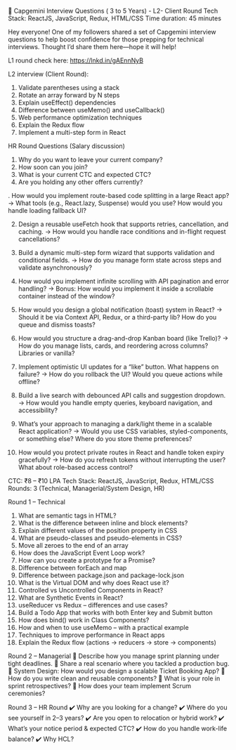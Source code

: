 🚀 Capgemini Interview Questions ( 3 to 5 Years) - L2- Client Round
Tech Stack: ReactJS, JavaScript, Redux, HTML/CSS
Time duration: 45 minutes

Hey everyone! One of my followers shared a set of Capgemini interview questions to help boost confidence for those prepping for technical interviews. Thought I’d share them here—hope it will help!

L1 round check here: https://lnkd.in/gAEnnNyB

L2 interview (Client Round):

1. Validate parentheses using a stack
2. Rotate an array forward by N steps
3. Explain useEffect() dependencies
4. Difference between useMemo() and useCallback()
5. Web performance optimization techniques
6. Explain the Redux flow
7. Implement a multi-step form in React

HR Round Questions (Salary discussion)

1. Why do you want to leave your current company?
2. How soon can you join?
3. What is your current CTC and expected CTC?
4. Are you holding any other offers currently?

. How would you implement route-based code splitting in a large React app?
→ What tools (e.g., React.lazy, Suspense) would you use? How would you handle loading fallback UI?

2. Design a reusable useFetch hook that supports retries, cancellation, and caching.
   → How would you handle race conditions and in-flight request cancellations?

3. Build a dynamic multi-step form wizard that supports validation and conditional fields.
   → How do you manage form state across steps and validate asynchronously?

4. How would you implement infinite scrolling with API pagination and error handling?
   → Bonus: How would you implement it inside a scrollable container instead of the window?

5. How would you design a global notification (toast) system in React?
   → Should it be via Context API, Redux, or a third-party lib? How do you queue and dismiss toasts?

6. How would you structure a drag-and-drop Kanban board (like Trello)?
   → How do you manage lists, cards, and reordering across columns? Libraries or vanilla?

7. Implement optimistic UI updates for a “like” button. What happens on failure?
   → How do you rollback the UI? Would you queue actions while offline?

8. Build a live search with debounced API calls and suggestion dropdown.
   → How would you handle empty queries, keyboard navigation, and accessibility?

9. What’s your approach to managing a dark/light theme in a scalable React application?
   → Would you use CSS variables, styled-components, or something else? Where do you store theme preferences?

10. How would you protect private routes in React and handle token expiry gracefully?
    → How do you refresh tokens without interrupting the user? What about role-based access control?

CTC: ₹8 – ₹10 LPA
Tech Stack: ReactJS, JavaScript, Redux, HTML/CSS
Rounds: 3 (Technical, Managerial/System Design, HR)

Round 1 – Technical

1.  What are semantic tags in HTML?
2.  What is the difference between inline and block elements?
3.  Explain different values of the position property in CSS
4.  What are pseudo-classes and pseudo-elements in CSS?
5.  Move all zeroes to the end of an array
6.  How does the JavaScript Event Loop work?
7.  How can you create a prototype for a Promise?
8.  Difference between forEach and map
9.  Difference between package.json and package-lock.json
10. What is the Virtual DOM and why does React use it?
11. Controlled vs Uncontrolled Components in React?
12. What are Synthetic Events in React?
13. useReducer vs Redux – differences and use cases?
14. Build a Todo App that works with both Enter key and Submit button
15. How does bind() work in Class Components?
16. How and when to use useMemo – with a practical example
17. Techniques to improve performance in React apps
18. Explain the Redux flow (actions → reducers → store → components)

Round 2 – Managerial
🔹 Describe how you manage sprint planning under tight deadlines.
🔹 Share a real scenario where you tackled a production bug.
🔹 System Design: How would you design a scalable Ticket Booking App?
🔹 How do you write clean and reusable components?
🔹 What is your role in sprint retrospectives?
🔹 How does your team implement Scrum ceremonies?

Round 3 – HR Round
✔️ Why are you looking for a change?
✔️ Where do you see yourself in 2–3 years?
✔️ Are you open to relocation or hybrid work?
✔️ What’s your notice period & expected CTC?
✔️ How do you handle work-life balance?
✔️ Why HCL?
